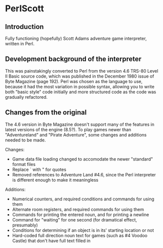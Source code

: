 # PerlScott

## Introduction

Fully functioning (hopefully) Scott Adams adventure game interpreter, written in Perl.

## Development background of the interpreter

This was painstakingly converted to Perl from the version 4.6 TRS-80 Level II Basic source code, which was published in the December 1980 issue of Byte Magazine (page 192). Perl was chosen as the language to use, because it had the most variation in possible syntax, allowing you to write both "basic style" code initially and more structured code as the code was gradually refactored.

## Changes from the original

The 4.6 version in Byte Magazine doesn't support many of the features in latest versions of the engine (8.5?). To play games newer than "Adventureland" and "Pirate Adventure", some changes and additions needed to be made.

Changes:

- Game data file loading changed to accomodate the newer "standard" format files
- Replace \` with " for quotes
- Removed references to Adventure Land #4.6, since the Perl interpreter is different enough to make it meaningless

Additions:

- Numerical counters, and required conditions and commands for using them
- Alternate room registers, and required commands for using them
- Commands for printing the entered noun, and for printing a newline
- Command for "waiting" for one second (for dramatical effect, presumably)
- Conditions for determining if an object is in its' starting location or not
- Hard-coded full direction noun text for games (such as #4 Voodoo Castle) that don't have full text filled in
